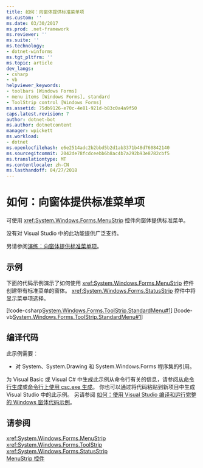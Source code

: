 ```yaml
---
title: 如何：向窗体提供标准菜单项
ms.custom: ''
ms.date: 03/30/2017
ms.prod: .net-framework
ms.reviewer: ''
ms.suite: ''
ms.technology:
- dotnet-winforms
ms.tgt_pltfrm: ''
ms.topic: article
dev_langs:
- csharp
- vb
helpviewer_keywords:
- toolbars [Windows Forms]
- menu items [Windows Forms], standard
- ToolStrip control [Windows Forms]
ms.assetid: 75db9126-e70c-4e81-921d-b83c0a4a9f50
caps.latest.revision: 7
author: dotnet-bot
ms.author: dotnetcontent
manager: wpickett
ms.workload:
- dotnet
ms.openlocfilehash: e6e2514adc2b2bbd5b2d1ab3371b48d760842140
ms.sourcegitcommit: 2042de78fcdceebb6b8ac4b7a292b93e8782cbf5
ms.translationtype: MT
ms.contentlocale: zh-CN
ms.lasthandoff: 04/27/2018
---
```

# <a name="how-to-provide-standard-menu-items-to-a-form"></a>如何：向窗体提供标准菜单项
可使用 <xref:System.Windows.Forms.MenuStrip> 控件向窗体提供标准菜单。  
  
 没有对 Visual Studio 中的此功能提供广泛支持。  
  
 另请参阅[演练：向窗体提供标准菜单项](http://msdn.microsoft.com/library/ms233662\(v=vs.110\))。  
  
## <a name="example"></a>示例  
 下面的代码示例演示了如何使用 <xref:System.Windows.Forms.MenuStrip> 控件创建带有标准菜单的窗体。 <xref:System.Windows.Forms.StatusStrip> 控件中将显示菜单项选择。  
  
 [!code-csharp[System.Windows.Forms.ToolStrip.StandardMenu#1](../../../../samples/snippets/csharp/VS_Snippets_Winforms/System.Windows.Forms.ToolStrip.StandardMenu/CS/Form1.cs#1)]
 [!code-vb[System.Windows.Forms.ToolStrip.StandardMenu#1](../../../../samples/snippets/visualbasic/VS_Snippets_Winforms/System.Windows.Forms.ToolStrip.StandardMenu/VB/Form1.vb#1)]  
  
## <a name="compiling-the-code"></a>编译代码  
 此示例需要：  
  
-   对 System、System.Drawing 和 System.Windows.Forms 程序集的引用。  
  
 为 Visual Basic 或 Visual C# 中生成此示例从命令行有关的信息，请参阅[从命令行生成](~/docs/visual-basic/reference/command-line-compiler/building-from-the-command-line.md)或[命令行上使用 csc.exe 生成](~/docs/csharp/language-reference/compiler-options/command-line-building-with-csc-exe.md)。 你也可以通过将代码粘贴到新项目中生成 Visual Studio 中的此示例。  另请参阅 [如何：使用 Visual Studio 编译和运行完整的 Windows 窗体代码示例](http://msdn.microsoft.com/library/Bb129228\(v=vs.110\))。  
  
## <a name="see-also"></a>请参阅  
 <xref:System.Windows.Forms.MenuStrip>  
 <xref:System.Windows.Forms.ToolStrip>  
 <xref:System.Windows.Forms.StatusStrip>  
 [MenuStrip 控件](../../../../docs/framework/winforms/controls/menustrip-control-windows-forms.md)
